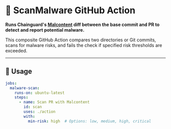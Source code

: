# 🔬 ScanMalware GitHub Action

**Runs Chainguard's [Malcontent](https://github.com/chainguard-dev/malcontent) diff between the base commit and PR to detect and report potential malware.**

This composite GitHub Action compares two directories or Git commits, scans for malware risks, and fails the check if specified risk thresholds are exceeded.

---

## 🚀 Usage

```yaml
jobs:
  malware-scan:
    runs-on: ubuntu-latest
    steps:
      - name: Scan PR with Malcontent
        id: scan
        uses: ./action
        with:
          min-risk: high  # Options: low, medium, high, critical


